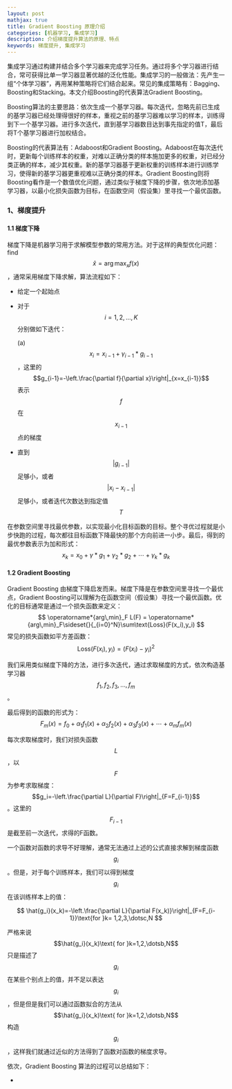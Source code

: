 ```yaml
---
layout: post
mathjax: true
title: Gradient Boosting 原理介绍
categories: [机器学习, 集成学习]
description: 介绍梯度提升算法的原理、特点
keywords: 梯度提升, 集成学习
---
```


集成学习通过构建并结合多个学习器来完成学习任务。通过将多个学习器进行结合，常可获得比单一学习器显著优越的泛化性能。集成学习的一般做法：先产生一组“个体学习器”，再用某种策略将它们结合起来。常见的集成策略有：Bagging、Boosting和Stacking。本文介绍Boosting的代表算法Gradient Boosting。

Boosting算法的主要思路：依次生成一个基学习器。每次迭代，忽略先前已生成的基学习器已经处理得很好的样本，重视之前的基学习器难以学习的样本，训练得到下一个基学习器。进行多次迭代，直到基学习器数目达到事先指定的值T，最后将T个基学习器进行加权结合。

Boosting的代表算法有：Adaboost和Gradient Boosting。Adaboost在每次迭代时，更新每个训练样本的权重，对难以正确分类的样本施加更多的权重，对已经分类正确的样本，减少其权重。新的基学习器基于更新权重的训练样本进行训练学习，使得新的基学习器更重视难以正确分类的样本。Gradient Boosting则将Boosting看作是一个数值优化问题，通过类似于梯度下降的步骤，依次地添加基学习器，以最小化损失函数为目标，在函数空间（假设集）里寻找一个最优函数。

### 1、梯度提升

#### 1.1 梯度下降

梯度下降是机器学习用于求解模型参数的常用方法。对于这样的典型优化问题：find $$\hat{x}=\operatorname*{arg\,max}_x f(x)$$，通常采用梯度下降求解，算法流程如下：

* 给定一个起始点

* 对于 $$i=1,2,\dotsc,K$$ 分别做如下迭代：

  (a)  $$x_i=x_{i-1}+\gamma_{i-1}* g_{i-1}$$，这里的 $$g_{i-1}=-\left.\frac{\partial f}{\partial x}\right|_{x=x_{i-1}}$$ 表示 $$f$$ 在 $$x_{i-1}$$ 点的梯度

* 直到 $$|g_{i-1}|$$ 足够小，或者 $$|x_i - x_{i-1}|$$ 足够小，或者迭代次数达到指定值 $$T$$

在参数空间里寻找最优参数，以实现最小化目标函数的目标。整个寻优过程就是小步快跑的过程，每次都往目标函数下降最快的那个方向前进一小步。最后，得到的最优参数表示为加和形式：
$$
x_k=x_0+\gamma * g_1+\gamma_2 * g_2+\dotsb+\gamma_k*g_k
$$

#### 1.2 Gradient Boosting

Gradient Boosting 由梯度下降启发而来。梯度下降是在参数空间里寻找一个最优点，Gradient Boosting可以理解为在函数空间（假设集）寻找一个最优函数。优化的目标通常是通过一个损失函数来定义：
$$
\operatorname*{arg\,min}_F L(F) = \operatorname*{arg\,min}_F\sideset{}{_{i=0}^N}\sum\text{Loss}(F(x_i),y_i)
$$
常见的损失函数如平方差函数：$$\text{Loss}(F(x_i),y_i)=(F(x_i)-y_i)^2$$

我们采用类似梯度下降的方法，进行多次迭代，通过求取梯度的方式，依次构造基学习器$$f_1,f_2,f_3,\dotsc,f_m$$ 。

最后得到的函数的形式为：$$F_m(x)=f_0+\alpha_1f_1(x)+\alpha_2f_2(x)+\alpha_3f_3(x)+\dotsb+\alpha_mf_m(x)​$$

每次求取梯度时，我们对损失函数 $$L$$，以 $$F$$ 为参考求取梯度：$$g_i=-\left.\frac{\partial L}{\partial F}\right|_{F=F_{i-1}}$$ 。这里的 $$F_{i-1}$$ 是截至前一次迭代，求得的F函数。

一个函数对函数的求导不好理解，通常无法通过上述的公式直接求解到梯度函数 $$g_i$$ 。但是，对于每个训练样本，我们可以得到梯度 $$g_i$$ 在该训练样本上的值：

$$
\hat{g_i}(x_k)=-\left.\frac{\partial L}{\partial F(x_k)}\right|_{F=F_{i-1}}\text{for }k= 1,2,3,\dotsc,N
$$

严格来说 $$\hat{g_i}(x_k)\text{ for }k=1,2,\dotsb,N$$ 只是描述了 $$g_i$$ 在某些个别点上的值，并不足以表达 $$g_i$$ ，但是但是我们可以通过函数拟合的方法从 $$\hat{g_i}(x_k)\text{ for }k=1,2,\dotsb,N$$ 构造 $$g_i$$ ，这样我们就通过近似的方法得到了函数对函数的梯度求导。

依次，Gradient Boosting 算法的过程可以总结如下：

* ​



